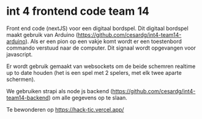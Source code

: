 # int 4 frontend code team 14

Front end code (nextJS) voor een digitaal bordspel. Dit digitaal bordspel maakt gebruik van Arduino (https://github.com/cesardg/int4-team14-arduino). Als er een pion op een vakje komt wordt er een toestenbord commando verstuud naar de computer. Dit signaal wordt opgevangen voor javascript. 

Er wordt gebruik gemaakt van websockets om de beide schemren realtime up to date houden (het is een spel met 2 spelers, met elk twee aparte schermen). 

We gebruiken strapi als node js backend (https://github.com/cesardg/int4-team14-backend) om alle gegevens op te slaan. 

Te bewonderen op https://hack-tic.vercel.app/